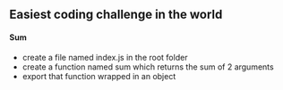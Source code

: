 ## Easiest coding challenge in the world

#### Sum
- create a file named index.js in the root folder
- create a function named sum which returns the sum of 2 arguments
- export that function wrapped in an object